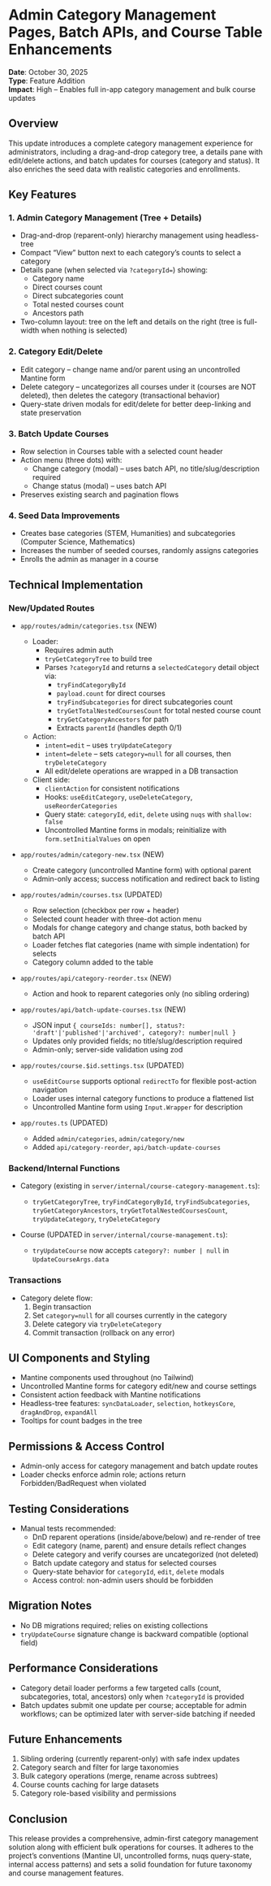 # Admin Category Management Pages, Batch APIs, and Course Table Enhancements

**Date**: October 30, 2025  
**Type**: Feature Addition  
**Impact**: High – Enables full in-app category management and bulk course updates

## Overview
This update introduces a complete category management experience for administrators, including a drag-and-drop category tree, a details pane with edit/delete actions, and batch updates for courses (category and status). It also enriches the seed data with realistic categories and enrollments.

## Key Features

### 1. Admin Category Management (Tree + Details)
- Drag-and-drop (reparent-only) hierarchy management using headless-tree
- Compact “View” button next to each category’s counts to select a category
- Details pane (when selected via `?categoryId=`) showing:
  - Category name
  - Direct courses count
  - Direct subcategories count
  - Total nested courses count
  - Ancestors path
- Two-column layout: tree on the left and details on the right (tree is full-width when nothing is selected)

### 2. Category Edit/Delete
- Edit category – change name and/or parent using an uncontrolled Mantine form
- Delete category – uncategorizes all courses under it (courses are NOT deleted), then deletes the category (transactional behavior)
- Query-state driven modals for edit/delete for better deep-linking and state preservation

### 3. Batch Update Courses
- Row selection in Courses table with a selected count header
- Action menu (three dots) with:
  - Change category (modal) – uses batch API, no title/slug/description required
  - Change status (modal) – uses batch API
- Preserves existing search and pagination flows

### 4. Seed Data Improvements
- Creates base categories (STEM, Humanities) and subcategories (Computer Science, Mathematics)
- Increases the number of seeded courses, randomly assigns categories
- Enrolls the admin as manager in a course

## Technical Implementation

### New/Updated Routes
- `app/routes/admin/categories.tsx` (NEW)
  - Loader:
    - Requires admin auth
    - `tryGetCategoryTree` to build tree
    - Parses `?categoryId` and returns a `selectedCategory` detail object via:
      - `tryFindCategoryById`
      - `payload.count` for direct courses
      - `tryFindSubcategories` for direct subcategories count
      - `tryGetTotalNestedCoursesCount` for total nested course count
      - `tryGetCategoryAncestors` for path
      - Extracts `parentId` (handles depth 0/1)
  - Action:
    - `intent=edit` – uses `tryUpdateCategory`
    - `intent=delete` – sets `category=null` for all courses, then `tryDeleteCategory`
    - All edit/delete operations are wrapped in a DB transaction
  - Client side:
    - `clientAction` for consistent notifications
    - Hooks: `useEditCategory`, `useDeleteCategory`, `useReorderCategories`
    - Query state: `categoryId`, `edit`, `delete` using `nuqs` with `shallow: false`
    - Uncontrolled Mantine forms in modals; reinitialize with `form.setInitialValues` on open

- `app/routes/admin/category-new.tsx` (NEW)
  - Create category (uncontrolled Mantine form) with optional parent
  - Admin-only access; success notification and redirect back to listing

- `app/routes/admin/courses.tsx` (UPDATED)
  - Row selection (checkbox per row + header)
  - Selected count header with three-dot action menu
  - Modals for change category and change status, both backed by batch API
  - Loader fetches flat categories (name with simple indentation) for selects
  - Category column added to the table

- `app/routes/api/category-reorder.tsx` (NEW)
  - Action and hook to reparent categories only (no sibling ordering)

- `app/routes/api/batch-update-courses.tsx` (NEW)
  - JSON input `{ courseIds: number[], status?: 'draft'|'published'|'archived', category?: number|null }`
  - Updates only provided fields; no title/slug/description required
  - Admin-only; server-side validation using zod

- `app/routes/course.$id.settings.tsx` (UPDATED)
  - `useEditCourse` supports optional `redirectTo` for flexible post-action navigation
  - Loader uses internal category functions to produce a flattened list
  - Uncontrolled Mantine form using `Input.Wrapper` for description

- `app/routes.ts` (UPDATED)
  - Added `admin/categories`, `admin/category/new`
  - Added `api/category-reorder`, `api/batch-update-courses`

### Backend/Internal Functions
- Category (existing in `server/internal/course-category-management.ts`):
  - `tryGetCategoryTree`, `tryFindCategoryById`, `tryFindSubcategories`, `tryGetCategoryAncestors`, `tryGetTotalNestedCoursesCount`, `tryUpdateCategory`, `tryDeleteCategory`

- Course (UPDATED in `server/internal/course-management.ts`):
  - `tryUpdateCourse` now accepts `category?: number | null` in `UpdateCourseArgs.data`

### Transactions
- Category delete flow:
  1. Begin transaction
  2. Set `category=null` for all courses currently in the category
  3. Delete category via `tryDeleteCategory`
  4. Commit transaction (rollback on any error)

## UI Components and Styling
- Mantine components used throughout (no Tailwind)
- Uncontrolled Mantine forms for category edit/new and course settings
- Consistent action feedback with Mantine notifications
- Headless-tree features: `syncDataLoader`, `selection`, `hotkeysCore`, `dragAndDrop`, `expandAll`
- Tooltips for count badges in the tree

## Permissions & Access Control
- Admin-only access for category management and batch update routes
- Loader checks enforce admin role; actions return Forbidden/BadRequest when violated

## Testing Considerations
- Manual tests recommended:
  - DnD reparent operations (inside/above/below) and re-render of tree
  - Edit category (name, parent) and ensure details reflect changes
  - Delete category and verify courses are uncategorized (not deleted)
  - Batch update category and status for selected courses
  - Query-state behavior for `categoryId`, `edit`, `delete` modals
  - Access control: non-admin users should be forbidden

## Migration Notes
- No DB migrations required; relies on existing collections
- `tryUpdateCourse` signature change is backward compatible (optional field)

## Performance Considerations
- Category detail loader performs a few targeted calls (count, subcategories, total, ancestors) only when `?categoryId` is provided
- Batch updates submit one update per course; acceptable for admin workflows; can be optimized later with server-side batching if needed

## Future Enhancements
1. Sibling ordering (currently reparent-only) with safe index updates
2. Category search and filter for large taxonomies
3. Bulk category operations (merge, rename across subtrees)
4. Course counts caching for large datasets
5. Category role-based visibility and permissions

## Conclusion
This release provides a comprehensive, admin-first category management solution along with efficient bulk operations for courses. It adheres to the project’s conventions (Mantine UI, uncontrolled forms, nuqs query-state, internal access patterns) and sets a solid foundation for future taxonomy and course management features.
